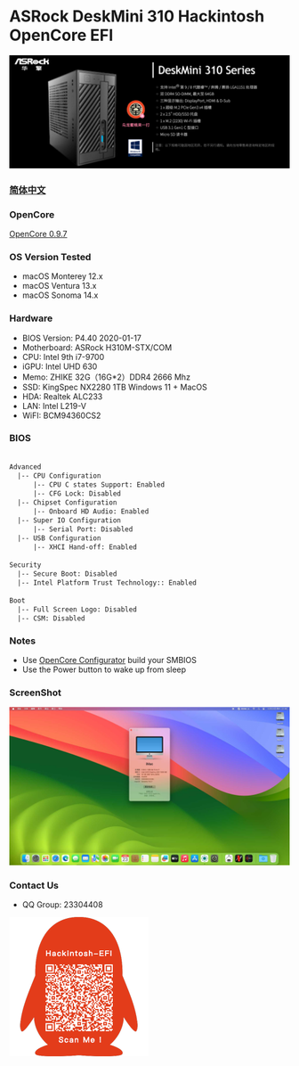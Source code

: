 # ASRock DeskMini 310 Hackintosh OpenCore EFI

![image](ScreenShot/deskmini.png)

### [简体中文](README.zh_CN.md)

### OpenCore

[OpenCore 0.9.7](https://github.com/acidanthera/OpenCorePkg)

### OS Version Tested

- macOS Monterey 12.x
- macOS Ventura  13.x 
- macOS Sonoma  14.x 


### Hardware

- BIOS Version: P4.40  2020-01-17
- Motherboard: ASRock H310M-STX/COM
- CPU: Intel 9th i7-9700
- iGPU: Intel UHD 630
- Memo: ZHIKE 32G（16G*2）DDR4 2666 Mhz
- SSD: KingSpec NX2280 1TB Windows 11 + MacOS
- HDA: Realtek ALC233
- LAN: Intel L219-V
- WiFI: BCM94360CS2

### BIOS

```

Advanced
  |-- CPU Configuration
      |-- CPU C states Support: Enabled
      |-- CFG Lock: Disabled
  |-- Chipset Configuration
      |-- Onboard HD Audio: Enabled
  |-- Super IO Configuration
      |-- Serial Port: Disabled
  |-- USB Configuration
      |-- XHCI Hand-off: Enabled 

Security
  |-- Secure Boot: Disabled 
  |-- Intel Platform Trust Technology:: Enabled 

Boot 
  |-- Full Screen Logo: Disabled
  |-- CSM: Disabled
```

### Notes

 - Use [OpenCore Configurator](https://mackie100projects.altervista.org/opencore-configurator/) build your SMBIOS
 - Use the Power button to wake up from sleep

### ScreenShot

![image](ScreenShot/Sonoma.jpg)

### Contact Us 

- QQ Group: 23304408

![image](ScreenShot/QRCode.png)